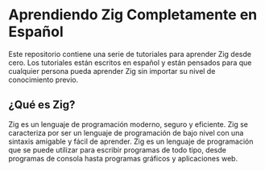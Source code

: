 # Aprendiendo Zig Completamente en Español

Este repositorio contiene una serie de tutoriales para aprender Zig desde cero. Los tutoriales están escritos en español y están pensados para que cualquier persona pueda aprender Zig sin importar su nivel de conocimiento previo.

## ¿Qué es Zig?

Zig es un lenguaje de programación moderno, seguro y eficiente. Zig se caracteriza por ser un lenguaje de programación de bajo nivel con una sintaxis amigable y fácil de aprender. Zig es un lenguaje de programación que se puede utilizar para escribir programas de todo tipo, desde programas de consola hasta programas gráficos y aplicaciones web.
